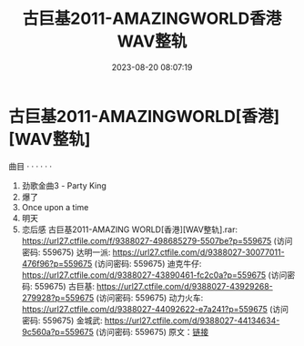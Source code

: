 ﻿---
title: 古巨基2011-AMAZINGWORLD香港WAV整轨
date: 2023-08-20 08:07:19
categories: WAV车载音乐、镜像
tags: 华语中文
---
# 古巨基2011-AMAZINGWORLD[香港][WAV整轨]

曲目
· · · · · ·
01. 劲歌金曲3 - Party King
02. 爆了
03. Once upon a time
04. 明天
05. 恋后感
古巨基2011-AMAZING WORLD[香港][WAV整轨].rar: https://url27.ctfile.com/f/9388027-498685279-5507be?p=559675
(访问密码: 559675)
达明一派: https://url27.ctfile.com/d/9388027-30077011-476f96?p=559675
(访问密码: 559675)
迪克牛仔: https://url27.ctfile.com/d/9388027-43890461-fc2c0a?p=559675
(访问密码: 559675)
古巨基: https://url27.ctfile.com/d/9388027-43929268-279928?p=559675
(访问密码: 559675)
动力火车: https://url27.ctfile.com/d/9388027-44092622-e7a241?p=559675
(访问密码: 559675)
金城武: https://url27.ctfile.com/d/9388027-44134634-9c560a?p=559675
(访问密码: 559675)
原文：[链接](https://blog.sina.com.cn/s/blog_1647c7e760103136u.html)